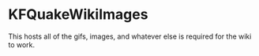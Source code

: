 # KFQuakeWikiImages
This hosts all of the gifs, images, and whatever else is required for the wiki to work.
